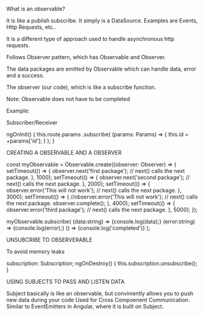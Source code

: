 What is an observable?

It is like a publish subscribe. It simply is a DataSource. Examples are Events, Http Requests, etc..

It is a different type of approach used to handle asynchronous http requests.

Follows Observer pattern, which has Observable and Observer.

The data packages are emitted by Observable which can handle data, error and a success.

The observer (our code), which is like a subscribe function.

Note: Observable does not have to be completed

Example:

Subscriber/Receiver

ngOnInit() {
    this.route.params
      .subscribe(
        (params: Params) => {
          this.id = +params['id'];
        }
      );
  }


CREATING A OBSERVABLE AND A OBSERVER

const myObservable = Observable.create((observer: Observer<string>) => {
    setTimeout(() => {
        observer.next('first package'); // next() calls the next package.
    }, 1000);
    setTimeout(() => {
        observer.next('second package'); // next() calls the next package.
    }, 2000);
    setTimeout(() => {
        observer.error('This will not work'); // next() calls the next package.
    }, 3000);
    setTimeout(() => {
            //observer.error('This will not work'); // next() calls the next package.
            observer.complete();
        }, 4000);
    setTimeout(() => {
        observer.error('third package'); // next() calls the next package.
    }, 5000);
});

myObservable.subscribe(
    (data:string) => {console.log(data);}
    (error:string) => {console.log(error);}
    () => {console.log('completed')}
  );


UNSUBCRIBE TO OBSERVERABLE

To avoid memory leaks

subscription: Subscription;
ngOnDestroy() {
   this.subscription.unsubscribe(); 
}

USING SUBJECTS TO PASS AND LISTEN DATA

Subject basically is like an observable, but conviniently allows you to push new data during your code
Used for Cross Compoenent Communication. Similar to EventEmitters in Angular, where it is built on Subject.



